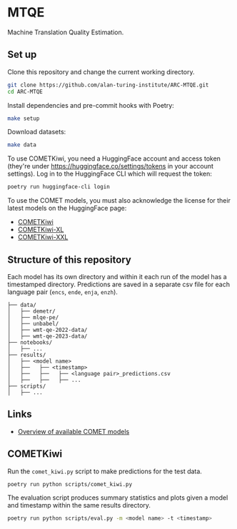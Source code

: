 # MTQE

Machine Translation Quality Estimation.

## Set up

Clone this repository and change the current working directory.

```bash
git clone https://github.com/alan-turing-institute/ARC-MTQE.git
cd ARC-MTQE
```

Install dependencies and pre-commit hooks with Poetry:

```bash
make setup
```

Download datasets:

```bash
make data
```

To use COMETKiwi, you need a HuggingFace account and access token (they're under https://huggingface.co/settings/tokens in your account settings). Log in to the HuggingFace CLI which will request the token:

```bash
poetry run huggingface-cli login
```

To use the COMET models, you must also acknowledge the license for their latest models on the HuggingFace page:
- [COMETKiwi](https://huggingface.co/Unbabel/wmt22-cometkiwi-da)
- [COMETKiwi-XL](https://huggingface.co/Unbabel/wmt23-cometkiwi-da-xl)
- [COMETKiwi-XXL](https://huggingface.co/Unbabel/wmt23-cometkiwi-da-xxl)

## Structure of this repository

Each model has its own directory and within it each run of the model has a timestamped directory. Predictions are saved in a separate csv file for each language pair (`encs`, `ende`, `enja`, `enzh`).

```
├── data/
│   ├── demetr/
│   ├── mlqe-pe/
│   ├── unbabel/
│   ├── wmt-qe-2022-data/
│   ├── wmt-qe-2023-data/
├── notebooks/
│   ├── ...
├── results/
│   ├── <model name>
│   ├──   ├── <timestamp>
│   ├──   ├──   ├── <language pair>_predictions.csv
│   ├──   ├──   ├── ...
├── scripts/
│   ├── ...
```

## Links

- [Overview of available COMET models](https://github.com/Unbabel/COMET/blob/master/MODELS.md)

## COMETKiwi

Run the `comet_kiwi.py` script to make predictions for the test data.

```bash
poetry run python scripts/comet_kiwi.py
```

The evaluation script produces summary statistics and plots given a model and timestamp within the same results directory.

```bash
poetry run python scripts/eval.py -m <model name> -t <timestamp>
```
